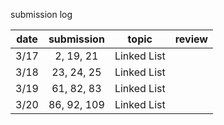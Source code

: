 submission log

| date | submission     | topic       | review  |
| :--: | :---:          | :---:       | :---:   |
| 3/17 | 2, 19, 21      | Linked List |
| 3/18 | 23, 24, 25     | Linked List |
| 3/19 | 61, 82, 83     | Linked List |
| 3/20 | 86, 92, 109    | Linked List |